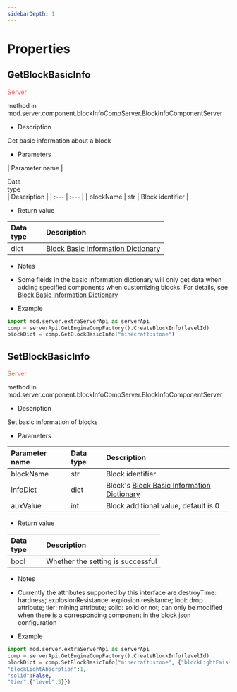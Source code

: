 ```yaml
--- 
sidebarDepth: 1 
--- 
```

# Properties 

## GetBlockBasicInfo 

<span style="display:inline;color:#ff5555">Server</span> 

method in mod.server.component.blockInfoCompServer.BlockInfoComponentServer 

- Description 

Get basic information about a block 

- Parameters 

| Parameter name | <div style="width: 4em">Data type</div> | Description | 
| :--- | :--- | 
| blockName | str | Block identifier | 

- Return value 

| <div style="width: 4em">Data type</div> | Description | 
| :--- | :--- | 
| dict | <a href="../../../../mcguide/20-Gameplay Development/10-Basic Concepts/1-My World Basic Concepts.html#Block Basic Information Dictionary#Block Basic Information Dictionary">Block Basic Information Dictionary</a> | 

- Notes 
- Some fields in the basic information dictionary will only get data when adding specified components when customizing blocks. For details, see <a href="../../../../mcguide/20-Gameplay Development/10-Basic Concepts/1-My World Basic Concepts.html#Block Basic Information Dictionary#Block Basic Information Dictionary">Block Basic Information Dictionary</a> 

- Example 

```python 
import mod.server.extraServerApi as serverApi 
comp = serverApi.GetEngineCompFactory().CreateBlockInfo(levelId) 
blockDict = comp.GetBlockBasicInfo("minecraft:stone") 
``` 

## SetBlockBasicInfo 

<span style="display:inline;color:#ff5555">Server</span> 

method in mod.server.component.blockInfoCompServer.BlockInfoComponentServer 

- Description 

Set basic information of blocks 


- Parameters 

| Parameter name | <div style="width: 4em">Data type</div> | Description | 
| :--- | :--- | :--- | 
| blockName | str | Block identifier | 
| infoDict | dict | Block's <a href="../../../../mcguide/20-Gameplay Development/10-Basic Concepts/1-My World Basic Concepts.html#Block Basic Information Dictionary#Block Basic Information Dictionary">Block Basic Information Dictionary</a> | 
| auxValue | int | Block additional value, default is 0 | 

- Return value 

| <div style="width: 4em">Data type</div> | Description | 
| :--- | :--- | 
| bool | Whether the setting is successful | 

- Notes 
- Currently the attributes supported by this interface are destroyTime: hardness; explosionResistance: explosion resistance; loot: drop attribute; tier: mining attribute; solid: solid or not; can only be modified when there is a corresponding component in the block json configuration 

- Example 

```python 
import mod.server.extraServerApi as serverApi 
comp = serverApi.GetEngineCompFactory().CreateBlockInfo(levelId) 
blockDict = comp.SetBlockBasicInfo("minecraft:stone", {"blockLightEmission":1, 
"blockLightAbsorption":1, 
"solid":False, 
"tier":{"level":3}}) 
``` 

